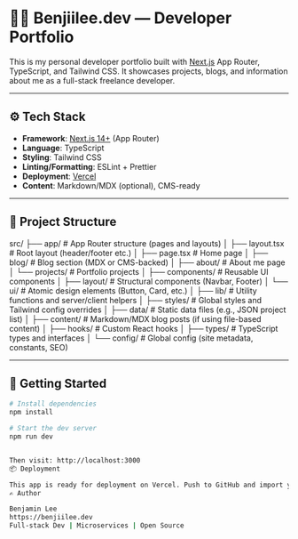 # 🧑‍💻 Benjiilee.dev — Developer Portfolio

This is my personal developer portfolio built with [Next.js](https://nextjs.org/) App Router, TypeScript, and Tailwind CSS. It showcases projects, blogs, and information about me as a full-stack freelance developer.

---

## ⚙️ Tech Stack

- **Framework**: [Next.js 14+](https://nextjs.org/) (App Router)
- **Language**: TypeScript
- **Styling**: Tailwind CSS
- **Linting/Formatting**: ESLint + Prettier
- **Deployment**: [Vercel](https://vercel.com/)
- **Content**: Markdown/MDX (optional), CMS-ready

---

## 📁 Project Structure

src/
├── app/ # App Router structure (pages and layouts)
│ ├── layout.tsx # Root layout (header/footer etc.)
│ ├── page.tsx # Home page
│ ├── blog/ # Blog section (MDX or CMS-backed)
│ ├── about/ # About me page
│ └── projects/ # Portfolio projects
│
├── components/ # Reusable UI components
│ ├── layout/ # Structural components (Navbar, Footer)
│ └── ui/ # Atomic design elements (Button, Card, etc.)
│
├── lib/ # Utility functions and server/client helpers
│
├── styles/ # Global styles and Tailwind config overrides
│
├── data/ # Static data files (e.g., JSON project list)
│
├── content/ # Markdown/MDX blog posts (if using file-based content)
│
├── hooks/ # Custom React hooks
│
├── types/ # TypeScript types and interfaces
│
└── config/ # Global config (site metadata, constants, SEO)


---

## 🚀 Getting Started

```bash
# Install dependencies
npm install

# Start the dev server
npm run dev


Then visit: http://localhost:3000
📦 Deployment

This app is ready for deployment on Vercel. Push to GitHub and import your repo into Vercel for instant CI/CD.
✍️ Author

Benjamin Lee
https://benjiilee.dev
Full-stack Dev | Microservices | Open Source
